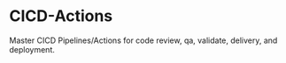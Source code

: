 # CICD-Actions
Master CICD Pipelines/Actions for code review, qa, validate, delivery, and deployment.
